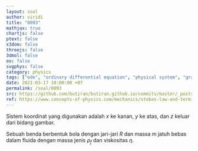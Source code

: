 ```yaml
---
layout: soal
author: viridi
title: "0093"
mathjax: true
chartjs: false
ptext: false
x3dom: false
threejs: false
3dmol: false
oo: false
svgphys: false
category: physics
tags: ["ode", "ordinary differential equation", "physical system", "gravitational force", "viscous force", "fi3201", "2020-1"]
date: 2021-03-17 18:00:00 +07
permalink: /soal/0093
src: https://github.com/butiran/butiran.github.io/commits/master/_posts/soal/04/2021-03-17-ode-phys-3.md
ref: https://www.concepts-of-physics.com/mechanics/stokes-law-and-terminal-velocity.php
---
```

Sistem koordinat yang digunakan adalah $x$ ke kanan, $y$ ke atas, dan $z$ keluar dari bidang gambar.

Sebuah benda berbentuk bola dengan jari-jari $R$ dan massa $m$ jatuh bebas dalam fluida dengan massa jenis $\rho_f$ dan viskositas $\eta$.
